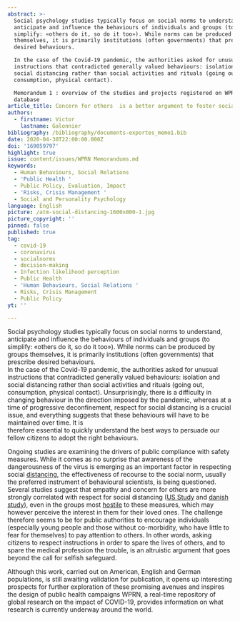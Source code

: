 ```yaml
---
abstract: >-
  Social psychology studies typically focus on social norms to understand,
  anticipate and influence the behaviours of individuals and groups (to
  simplify: «others do it, so do it too»). While norms can be produced by groups
  themselves, it is primarily institutions (often governments) that prescribe
  desired behaviours.

  In the case of the Covid-19 pandemic, the authorities asked for unusual
  instructions that contradicted generally valued behaviours: isolation and
  social distancing rather than social activities and rituals (going out,
  consumption, physical contact).

  Memorandum 1 : overview of the studies and projects registered on WPRN
  database
article_title: Concern for others  is a better argument to foster social distancing
authors:
  - firstname: Victor
    lastname: Galonnier
bibliography: /bibliography/documents-exportes_memo1.bib
date: 2020-04-30T22:00:00.000Z
doi: '169059797'
highlight: true
issue: content/issues/WPRN Memorandums.md
keywords:
  - Human Behaviours, Social Relations
  - 'Public Health '
  - Public Policy, Evaluation, Impact
  - 'Risks, Crisis Management '
  - Social and Personality Psychology
language: English
picture: /atm-social-distancing-1600x800-1.jpg
picture_copyright: ''
pinned: false
published: true
tag:
  - covid-19
  - coronavirus
  - socialnorms
  - decision-making
  - Infection likelihood perception
  - Public Health
  - 'Human Behaviours, Social Relations '
  - Risks, Crisis Management
  - Public Policy
yt: ''

---
```



Social psychology studies typically focus on social norms to understand, anticipate and influence the behaviours of individuals and groups (to simplify: «others do it, so do it too»). While norms can be produced by groups themselves, it is primarily institutions (often governments) that prescribe desired behaviours.  
In the case of the Covid-19 pandemic, the authorities asked for unusual instructions that contradicted generally valued behaviours: isolation and social distancing rather than social activities and rituals (going out, consumption, physical contact). Unsurprisingly, there is a difficulty in changing behaviour in the direction imposed by the pandemic, whereas at a time of progressive deconfinement, respect for social distancing is a crucial issue, and everything suggests that these behaviours will have to be maintained over time. It is  
therefore essential to quickly understand the best ways to persuade our fellow citizens to adopt the right behaviours.

Ongoing studies are examining the drivers of public compliance with safety measures. While it comes as no surprise that awareness of the dangerousness of the virus is emerging as an important factor in respecting social [distancing](https://wprn.org/item/433852 'wprn 433852'), the effectiveness of recourse to the social norm, usually the preferred instrument of behavioural scientists, is being questioned. Several studies suggest that empathy and concern for others are more strongly correlated with respect for social distancing ([US Study](https://wprn.org/item/431952 'wprn 431952') and [danish study](https://wprn.org/item/433252 'wprn 433252')), even in the groups most [hostile](https://wprn.org/item/434052 'wprn 434052') to these measures, which may however perceive the interest in them for their loved ones. The challenge therefore seems to be for public authorities to encourage individuals (especially young people and those without co-morbidity, who have little to fear for themselves) to pay attention to others. In other words, asking citizens to respect instructions in order to spare the lives of others, and to spare the medical profession the trouble, is an altruistic argument that goes beyond the call for selfish safeguard.

Although this work, carried out on American, English and German populations, is still awaiting validation for publication, it opens up interesting prospects for further exploration of these promising avenues and inspires the design of public health campaigns WPRN, a real-time repository of global research on the impact of COVID-19, provides information on what research is currently underway around the world.
